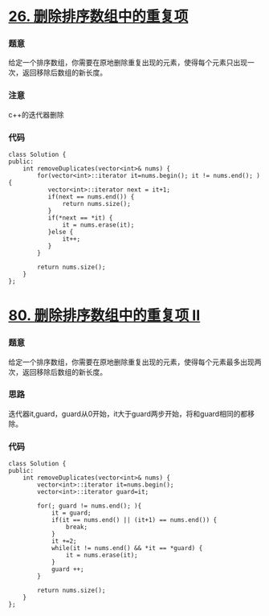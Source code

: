 # [26. 删除排序数组中的重复项](https://leetcode-cn.com/problems/remove-duplicates-from-sorted-array)

### 题意
给定一个排序数组，你需要在原地删除重复出现的元素，使得每个元素只出现一次，返回移除后数组的新长度。
### 注意
c++的迭代器删除
### 代码
```cgo
class Solution {
public:
    int removeDuplicates(vector<int>& nums) {
        for(vector<int>::iterator it=nums.begin(); it != nums.end(); ) {
           vector<int>::iterator next = it+1;
           if(next == nums.end()) {
               return nums.size();
           }
           if(*next == *it) {
               it = nums.erase(it);
           }else {
               it++;
           }
        }

        return nums.size();
    }
};
```

# [80. 删除排序数组中的重复项 II](https://leetcode-cn.com/problems/remove-duplicates-from-sorted-array-ii)

### 题意
给定一个排序数组，你需要在原地删除重复出现的元素，使得每个元素最多出现两次，返回移除后数组的新长度。

### 思路
迭代器it,guard，guard从0开始，it大于guard两步开始，将和guard相同的都移除。

### 代码
```cgo
class Solution {
public:
    int removeDuplicates(vector<int>& nums) {
        vector<int>::iterator it=nums.begin();
        vector<int>::iterator guard=it;

        for(; guard != nums.end(); ){
            it = guard;
            if(it == nums.end() || (it+1) == nums.end()) {
                break;
            }
            it +=2;
            while(it != nums.end() && *it == *guard) {
                it = nums.erase(it);
            }
            guard ++;
        }

        return nums.size();
    }
};
```